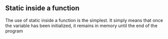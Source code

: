 ## Static inside a function

The use of static inside a function is the simplest. It simply means that once the variable has been
initialized, it remains in memory until the end of the program
